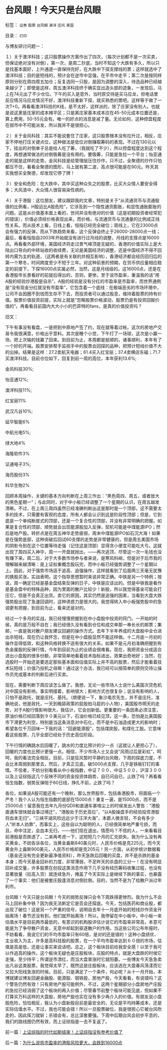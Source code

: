# 台风眼！今天只是台风眼

标签： `证券` `股票` `台风眼` `澳洋` `庄托` `美国` 

目录： `打印`

与博友研讨问题一：

１）关于澳洋科技；这只股票操作方案作出了四次，（每次计划都不是一次买卖，但保证绝对没有对倒），第一次，是周二抄底，当时不知这个大跌有多久，所以只是找基本面好，上升通道一直保持完好，在大跌中下探支撑线的票；这样就选中了澳洋科技；目的是短线的，预计会在逆市中显强，在平市中走平；第二次是按同样原则分别在周四周五加仓；反复选同一只股，是因为调整的深入，待选品种已经越来越少了；即使是这样，周五澳洋科技终于确实显出造头部的迹象，一发现后，马上在74元出了不少仓位。下午的买入是意外，当时原交待是买马应龙，但电话里反应情况马应龙情况不好，澳洋科技重新下探，就买熟悉的票吧。这样等于做了一次T+0。再看看澳洋科技的K线，是不太好，这样派的，除了庄家没有别人。也就是说这里是庄家的成本摊平区；只是离庄家基本成本应在45-50元成本位置还是，算上费用，50-55元会有。唯一的好点的消息是减了量。无论如何，这种控盘程度在弱市中不可能派发，所以我并不是很担心。

２）关于金风科技：其实不能说套住了庄家，这只股票根本没有拉升过，相反，庄家不停地打压关键点位，这种做法是低位对倒赚取筹码的表现。不过在130元以下，挂出的对倒单子总是给人吃了筹，（我就吃了不少），所以控盘程度达到这个程度，再想通常做法的对倒吸筹是没有用的。要吸筹，只能是急拉一个平台；怡亚通走的就是这样的走势。金风科技是给管理层压住炒作，只不过，全聚德的炒作只怕都压不住，看看全聚德的图形，马上就有第二波，高点很可能是在90元。昨天其实我想买全聚德，却发现它停了牌！

３）安全和危险：在大跌中，其中买这种众矢之的股票，比买大众情人要安全得多；大风浪中，大众情人很容易染性病的。

４）关于港股：这位朋友，建议跟踪我的文章，特别是关于“从流通货币与流通股值的比例看，H股远比A股危险”，它涉及到一个隐性通货膨胀，和显性通胀膨胀的问题。这是从价值基本面上看的，世间并没有绝对的价值（这是初期投资者经常犯的错误），价值必须经价格表现出来，而价格，与流通货币与流通量的比例成正线性关系。而从技术上看，日线上看，恒指已经完全破位；周线上，它在23000点会有强力的反弹，而从下跌趋势来看，这个反弹会终止于26000-28000点一线；最后，看看恒指自2003年开始就没有进行过月线的调整，月线的支撑点是16000点。再看看外部环境，美国经济将走过景气峰顶是无疑的，香港的价值实际上是大陆出口导向的中转站收的收续费，无论是美国经济的调整，还是中国经济不得不回转内需为主的轨道，（这两者是有关联的并相互影响），香港经济都会经历回归后的第一个寒冬，时间跨度至少不短于三年。对这种前景的预期，在货币供应量相应稳定的前提下，下探16000点实属必然，当然，这是月线级的。这16000点，还是在香港股市长景看好的前提后得出的，否则，更惨。至于说市盈率，重温我的话“用A股的经验炒港股是自杀”，A股的经验是没有分红的市盈率是市盈率，而世界通例是“没有现金分红就没有市盈率”，它包含着一个底线：在极端恶劣的市场环境中，公司不会因圈不到钱而生存不下去，而投资者可以通过股息，维持着股票的持有价值。股票价值投资前提，实际上就是“忽略股票价格波动，股票仍是有投资回报价值的”。再看看目前国内大大小小的巴菲特的fans，是真的价值投资吗？



旧文：





下午有事没有看盘，一是把到中原地产签了约，现在就等着过帐。这次的房地产交易令我很满意，价格出乎意料。其次是睡个小觉，下午打了一场球，这次是小赢一场，把上次输的钱赢了回来。到目前为止，本周都是挺顺的，诸事顺利，本年有了一个好的开端。股票安排帮手监视手中的股票会回探的品种，把预计短线价值不大的出掉。结果是这样：27.2卖航天电器；61.4买入红宝丽；37.4卖横店东磁；71.7买澳洋科技。目前仓位如下，回复到前一周的高位，本年获利13.6%;



金风科技30%;

怡亚通12%;

澳洋科技11%;

红宝丽11%

武汉凡谷10%;

延华智能6%

中航光电5%;

绿大地4%

海隆软件3%

证通电子3%;

海亮股份3%

科华生物2%



回顾本周操作，关键的基本方向判断在上周三作出：“黑色周四、周五，或者放大的黑色星期一”；与此同时，对于中小板已经调整了一个星期的认识，在周五越发清晰。不过，在上周三周四虽然已经准确判断出这是那时是一个顶部，这不需要太多的技术，只需要有客观的态度，所有人都会认识到这是阶段性顶部；但是，它到底是一个单纯断崖式的顶部，还是一个复合性的顶部，并没有非常明确的把握。如果是复合性的顶部，顺势就会出现能源股加入反弹，契机可能是中煤能源IPO；然后是地产股。转折点是在周五神华走势疲弱，周末中煤能源IPO如石沉大海！如果是在强势底部，这种突破后回试60支撑的走势是非常健康的，但是周五美国市场的阴影令到在这个位置等待走强（记住这是顶部）显得贪小便宜可能吃大亏。这就出现了周四买入神华，周一一开盘就抛出，——再次逃顶，尽管这一次一毛钱也没有赚下来。周二后，对于大多数市场参与者来说，是寒风料峭，但是对于后市我的理解越来越清晰：是上证权重概念股玩完，而中小板已经强势调整了一个星期以上。因此，对于强势市场适于追高、追强操作，这样就看到了后面两三天毫无犹豫的换股买涨。实战表明，这个指导思想暂时来说非常正确。中铁是另一个特例；按说，周一确定已经是基金盘结束反弹的日子，中铁是应该出的。但是中铁我是看作是基金盘中的特殊品种，因为里面的散户比较少！新股，所以我觉得基金可能会打压它，但是不会真正出货。卖它的原因，其实仍然是追强的因素，当看到大盘大跌强势股出现了急速回调时，这种诱惑力是很大的。我觉得转入中小板强势股中的急调更有把握，到目前为止，看来还是对的。



经过一个多月的实战，我已经慢慢把握到在中小盘股中投资的窍门。一开始的时侯，真的是万般不自在；我已经很久没有看到仓位和成交单那一串长长的邮票；集邮，一直是我对散户朋友建议回避的操作方式。去年下半年养成的大盘股中全仓进出杀短线，现在仍让我怀念，但是在中小盘股显然不能这样做。十二月底一月初的操作显得低效，和这种风格转换不适有很大的关系，如果不是元月初准确把握到有色金属股的反弹行情，今年到目前为止的业绩会很难看。现在，我把资金分成适合进出小盘股的很多份额，非常简单地看着技术指标进出，效果出奇地好；当然，在选股时一开始还是要选定那些基本面和估值实际上并不高的股票，然后才能看着技术玩短线；价值乃投机之母嘛！通过这个办法，我已经可以按简单的原则交待让操作员完成基本的判断后进行买卖。



现在，需要判断下周应该怎么做了。我想，无论一些市场人士说什么美国次贷危机对中国没有影响，事实明摆着，影响很大；影响方式也很复杂；说没有影响的人，只怕不是政托，就是庄托、基托。（顺便说一下，象沙黾农先生，并不是庄托，准确地说，他是政托，一天到晚舔政策的屁股拍马屁的小人物），美国股市明天的走势，对于A股行情影响很大，我估计，它会创新低。更重要的一条因素必须注意，原油价格已经回落到９０美元以下，石油价格已经见顶，这一条，恐怕是比美国股市下滑更为利空，特别是当这条消息对中石化，而不是中石油造成更大的影响时；希望各位千万回味一下我的话：“回避能源股”，包括煤炭股，和煤化工股。它意味着这些股票，几乎全部已经处于历史高位阶段。



下午行情的确跳水后回暖了，跳水的力度比预计的少一点（这就让人更担心了），回暖的力度也比预计更强一点。相信，不少市场人士又会说“风雨过后是彩虹”，呵呵，我的看法完全相反。目前，只是狂风暂时平静的台风眼，下周的探底力度，不会比本周弱到那里去，然后，才真正见底。破5000点支撑，几乎是铁板钉钉的事情。不信者，不妨分别看看从中小板指数，中证７００、中证５００，沪深３００以及上证综指这几个反映不同的资金投资体趋势，自已问自已，止跌了吗？再看看恒生指数，弱势反弹阻于60日线，挣扎不前，止跌了吗？

各位，如果说A股可能还有一个晚秋，那么世界股市，包括香港股市，将面临一个严冬！我个人认为恒生指数的底部在15000点！重复一遍，是15000点，而不是25000点！留意我在去年九月份QDII和直通车甚喧尘上的时侯发出人警告：“港股直通车很快就会事过境迁”，“港股处于历史高位”，“以A股操盘手的经验投资港股将血本无归”，“三峡平湖风险远远少于汪洋大海”，本爵人微言轻，不会有多少人“听本人劝靠”，而事实上，这些自以为聪明的人，已经很简单地严重亏损，而且，命中注定，会血本无归，——他们现在退出，情愿吗？不信的人，一来看看目前港股是否跌透了，二来再考虑一下，这短短几个月的汇兑损失。我为什么没有再买黄金，不妨告诉各位，当黄金盎斯840美元时，人民币价格是克225元，而今天黄金升上盎斯900美元，人民币价格却是克205元！另一方面，从初步统计数据看（基金还没有完全更新最净值资料），昨天急跌后回暖的买盘，并不是杀跌的基金本身；而今天基金回补的力度，非常薄弱，不足昨天的杀盘的三分一！在没有明显回补成交量，许多股票在创投这类消息作用下几乎没有经历筹码收集过程，也没有显著放量（拉高入货）就连续急升，掩盖了今天实际上是继续下跌的事实，也暴露了一个事实：他们是被套庄股逢消息对倒拉倒。目的，当然不是为了给散户派过年利市。



台风眼！今天只是台风眼！今天的弱势反弹只会令下周跌得更惨烈。我为什么不会马上回补象中铁？因为我无法断定它是否会还探底。今天，包括医药和商业股，都出现了破位！这是另一个严重的信号，说明自去年十一月底开始的短线炒作资金开始离场！春节还没有到，他们就开始离场！所以，我停留在中小板中，中小板一来估值水平是目前两市最低的，有意识的机构股评估计说它的市盈率非常高，本意可能是为了争夺散户资金，无意中却起到驱逐散户的作用。当这些公司公布年报时，不妨看看，我说它们的平均市盈率只有60倍，是对的还是错的！这种小盘绩优、主业收入为主，许多是高科技股的股票，在一个平均市盈率达到６０倍的市场，估值是高是低，还是让事实来说话吧。总之，这个板块目前给我安全感！以至于我可以作追高的操作。这个板块无疑也是庄股板块，庄股的特点，就是大盘跌的时侯它走强，至少持平；所谓逆市漂红，而当大盘普涨时它就阳萎。一些博友今天急急卖出凡谷这类股票，我觉得太早了，既然这是庄股板块，应该选在大盘春风荡漾而它又拉大阳线急涨的时侯。目前，只是满足了一个条件，何必呢？从十一月开始，本博就建议博友回避金融股、能源股、钢铁股，房地产股，今天看看，有说错吗？这个警告仍然有效！只有房地产股可能例外，不过，这两个星期部分小盘房地产庄股的急拉已经消弱了这个板块的再入价值；尽管春节前整个板块可能见底，但如果不打算买万科这样的大盘股，房地产股也实在没有多少再介入的价值。有朋友说小盘股危险，恰恰相反，我认为小盘新股目前是最安全的，无论是平均持筹成本，还是实际估值水平。不过，我也可能会错！所以一旦股票破位，我是很担心它被台风吹走的，因此挥刀就斩；杀错会有，总比深套要强。下周中后期台风会初步平息的，我们的路线图仍然有效，而上证综指是一去不复返了。





前一篇：[上证综指的时代如斯结束！上证综指没有参考价值了](../../../2008/1/17/上证综指的时代如斯结束！上证综指没有参考价值了.md)

后一篇：[为什么说低市盈率的港股风险更大，会跌到16000点](../../../2008/1/19/为什么说低市盈率的港股风险更大，会跌到16000点.md)